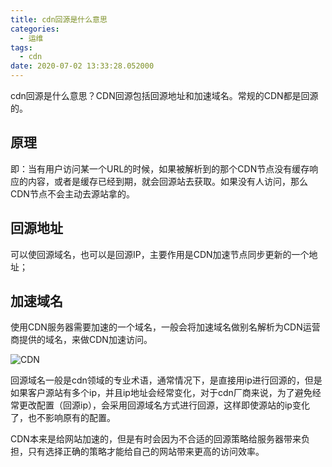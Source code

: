 ```yaml
---
title: cdn回源是什么意思
categories:
  - 运维
tags:
  - cdn
date: 2020-07-02 13:33:28.052000
---
```

cdn回源是什么意思？CDN回源包括回源地址和加速域名。常规的CDN都是回源的。
## 原理
即：当有用户访问某一个URL的时候，如果被解析到的那个CDN节点没有缓存响应的内容，或者是缓存已经到期，就会回源站去获取。如果没有人访问，那么CDN节点不会主动去源站拿的。

## 回源地址
可以使回源域名，也可以是回源IP，主要作用是CDN加速节点同步更新的一个地址；

## 加速域名

使用CDN服务器需要加速的一个域名，一般会将加速域名做别名解析为CDN运营商提供的域名，来做CDN加速访问。

![CDN](https://www.west.cn/docs/wp-content/uploads/2018/05/n-40.jpg)

回源域名一般是cdn领域的专业术语，通常情况下，是直接用ip进行回源的，但是如果客户源站有多个ip，并且ip地址会经常变化，对于cdn厂商来说，为了避免经常更改配置（回源ip），会采用回源域名方式进行回源，这样即使源站的ip变化了，也不影响原有的配置。

CDN本来是给网站加速的，但是有时会因为不合适的回源策略给服务器带来负担，只有选择正确的策略才能给自己的网站带来更高的访问效率。